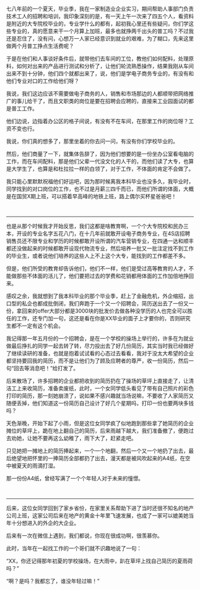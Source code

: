 <p>七八年前的一个夏天，毕业季，我在一家制造业企业实习，期间帮助人事部门负责技术工人的招聘和培训，我印象深刻的是，有一天上午一次来了四五个人，看资料是附近的大专院校毕业的，专业学什么的都有，起初我心里还有些疑问，你们学这些专业的，真的愿意来干一个月算上加班，最多也就挣两千出头的普工吗？不过我还是忍住了，没有问，心想万一人家已经意识到就业的艰难，为了糊口，先来这里做两个月普工挣点生活费呢？</p><p>于是在他们和人事谈好条件后，就带他们去车间的工位，教他们如何配料，处理原料，如何对出来的产品进行测试和分析了，让他们轮流熟悉操作，结果我刚从车间出来不到十分钟，他们四个就都出来了，说，他们是学电子商务专业的，有没有和他们专业对口的工作给他们呀？</p><p>我说，我们这边应该不需要做电子商务的人，销售和市场那边的人都顺带把网络推广的事儿给干了，而且文职类的岗位是要在招聘会应聘的，直接来工业园面试的都是普工工作。</p><p>他们边说，边指着办公区的格子间说，有没有不在车间，在那里工作的岗位呀？工资不变也行。</p><p>我说，你们真的想多了，那里坐着的你去问一问，有没有你们学校毕业的。</p><p>然后，他们商量了一下，就集体告辞了，因为他们想要的是一份坐办公室看电脑的工作，而在车间配料，那是他们父辈一代没文化的人干的，而他们读了大专，也算是大学生了，也算是和杜拉拉一样的白领了，对于工作，不体面的肯定不会做了。</p><p>我只能心里默默祝福他们好运吧，因为那时候离我本科毕业也没多久，我毕业时，同学找到的对口岗位的工作，也不过是月薪三四千而已，而他们所谓的体面，大概是在国贸X期上班，可以搭着早高峰的地铁上班，路上偶尔买杯星爸爸吧！</p><p class="ztext-empty-paragraph"><br/></p><hr/><p>也是从那个时候我才开始反思，我们这都是啥教育啊，一个个大专院校和民办三本，开设的专业名字五花八门，在十几年前就敢开设电子商务专业，在4S店招聘销售员还不限专业和学历的时候都敢开设所谓的汽车营销专业，在四通一达和顺丰都还没做起来的时候都敢开设现代物流专业，然后培养一批又一批注定找不到工作的毕业生，或者说他们培养的这些人上不上这个大专，能找到的工作都差不多。</p><p>但是，他们所受的教育却告诉他们，他们不一样，他们是受过高等教育的人才，不能做那些不体面的活儿了，他们要把过去的学费和花销都用体面的工作加倍地挣回来。</p><p>感叹之余，我就想到了我本科毕业的那个毕业季，赶上了金融危机，外企缩招，出口型的私企也都成批倒闭，我们奔跑于一个又一个招聘会，简历送出去了一份又一份，拿回来的offer大部分都是3000块的批发价去做各种没学历的人也完全可以胜任的工作，还专门加一句，这还是看在你是XX毕业的面子上才要你的，否则研究生都不一定有这个机会。</p><p>我记得那一年五月份的一个招聘会，是在一个学校的操场上举行的，许多在为就业做最后挣扎的同学一起去转了转，尽力投出去了好几份简历，其实当时我已经做好了继续读研的准备，也就是抱着试试看的心态过去看看，我对于没太大希望的企业都坚持要回我的简历，而不是让他们为了顾及应聘者的尊严，收一份简历，然后一句“回去等消息吧！”给打发了。</p><p>后来散场了，许多招聘的企业都把收到的简历扔在了操场的草坪上直接走了，让清洁工上来收简历，准备卖废纸，此时，一个女同学低头看见了带有自己照片的彩色打印的简历，那一刻她崩溃了，说如果不感兴趣就当场说嘛，不要收了人家简历又随便丢掉，他们知道这一份简历自己设计了好几个星期吗，打印一份也要两块多钱吗？</p><p>天色渐晚，开始下起了小雨，但是这位女同学疯了似地跑到那些拿了她简历的企业摊位的草坪上，跪在地上翻自己的简历，后来雨越下越大，我们准备撤了，便跑过去劝她，让她不要再这么幼稚了，雨下大了，赶紧走吧。</p><p>只见她把一摊地上的简历捧起来，一个一个地翻，然后一个又一个地扔了出去，最后绝望地把怀里的一捧简历全部都扔了出去，漫天都是被风吹起来的A4纸，在空中被夏天的雨滴打湿。</p><p>那一份份A4纸，曾经写满了一个个年轻人对于未来的憧憬。</p><p class="ztext-empty-paragraph"><br/></p><hr/><p>后来，这位女同学回到了家乡省份，在家里关系帮助下进了当时还很不知名的地产公司上班，这家公司后来在地产的黄金十年里飞速发展，也成了一家可以媲美她当年十分想进入的外企的大企业。</p><p>后来有一次在微信上遇到，我们都说，你现在很成功啊，很羡慕你。</p><p>此时，当年在一起找工作的一个哥们就不识趣地说了一句：</p><p>“XX，你还记得那年初夏的学校操场，在大雨中，趴在草坪上找自己简历的夏雨荷吗？”</p><p>“啊？是吗？我都忘了，谁没年轻过嘛！”</p><p></p>